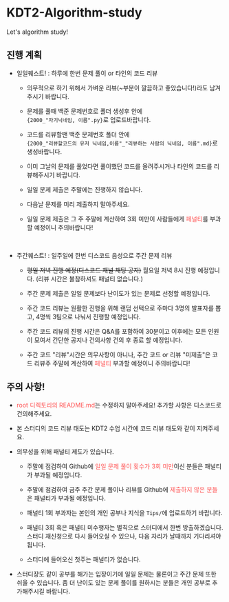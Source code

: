 # KDT2-Algorithm-study
Let's algorithm study!


## 진행 계획

-   일일퀘스트! : 하루에 한번 문제 풀이 or 타인의 코드 리뷰

    +   의무적으로 하기 위해서 가벼운 리뷰(~부분이 깔끔하고 좋았습니다!)라도 남겨주시기 바랍니다.

    +   문제를 풀때 백준 문제번호로 폴더 생성후 안에 
    <br>`{2000_"자기닉네임, 이름".py}`로 업로드바랍니다.

    +   코드를 리뷰할땐 백준 문제번호 폴더 안에 
    <br>`{2000_"리뷰할코드의 유저 닉네임,이름"_"리뷰하는 사람의 닉네임, 이름".md}`로  생성바랍니다.

    +   이미 그날의 문제를 풀었다면 풀이했던 코드를 올려주시거나 타인의 코드를 리뷰해주시기 바랍니다.

    +   일일 문제 제출은 주말에는 진행하지 않습니다.

    +   다음날 문제를 미리 제출하지 말아주세요.

    +   일일 문제 제출은 그 주 주말에 계산하여 3회 미만이 사람들에게 <span style="color:#FF5353;">페널티</span>를 부과할 예정이니 주의바랍니다!

<br>

-   주간퀘스트! : 일주일에 한번 디스코드 음성으로 주간 문제 리뷰

    +   ~~평일 저녁 진행 예정(디스코드 채널 채팅 공지)~~ 월요일 저녁 8시 진행 예정입니다. (리뷰 시간은 불참하셔도 패널티 없습니다.)
    
    +   주간 문제 제출은 일일 문제보다 난이도가 있는 문제로 선정할 예정입니다.
    
    +   주간 코드 리뷰는 원활한 진행을 위해 랜덤 선택으로 주마다 3명의 발표자를 뽑고, 4명씩 3팀으로 나눠서 진행할 예정입니다.
    
    +   주간 코드 리뷰의 진행 시간은 Q&A를 포함하여 30분이고 이후에는 모든 인원이 모여서 간단한 공지나 건의사항 건의 후 종료 할 예정입니다.
    
    +   주간 코드 "리뷰"시간은 의무사항이 아니나, 주간 코드 or 리뷰 "미제출"은 코드 리뷰주 주말에 계산하여 <span style="color:#FF5353;">페널티</span> 부과할 예정이니 주의바랍니다! 



## 주의 사항!

-   <span style="color:#FF5353;">root 디렉토리의 README.md</span>는 수정하지 말아주세요! 추가할 사항은 디스코드로 건의해주세요.

-   본 스터디의 코드 리뷰 태도는 KDT2 수업 시간에 코드 리뷰 태도와 같이 지켜주세요.

-   의무성을 위해 패널티 제도가 있습니다. 

    +   주말에 점검하여 Github에 <span style="color:#FF5353;">일일 문제 풀이 횟수가 3회 미만</span>이신 분들은 패널티가 부과될 예정입니다.

    +   주말에 점검하여 금주 주간 문제 풀이나 리뷰를 Github에 <span style="color:#FF5353;">제출하지 않은 분들</span>은 패널티가 부과될 예정입니다.

    +   패널티 1회 부과자는 본인의 개인 공부나 지식을 `Tips/`에 업로드하기 바랍니다.

    +   패널티 3회 혹은 패널티 미수행자는 벌칙으로 스터디에서 한번 방출하겠습니다.
        <br>스터디 재신청으로 다시 들어오실 수 있으나, 다음 자리가 날때까지 기다리셔야 됩니다.

    +   스터디에 들어오신 첫주는 패널티가 없습니다.


-   스터디장도 같이 공부를 해가는 입장이기에 일일 문제는 물론이고 주간 문제 또한 쉬울 수 있습니다. 좀 더 난이도 있는 문제 풀이를 원하시는 분들은 개인 공부로 추가해주시길 바랍니다.